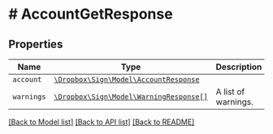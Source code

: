 # # AccountGetResponse



## Properties

Name | Type | Description | Notes
------------ | ------------- | ------------- | -------------
| `account` | [```\Dropbox\Sign\Model\AccountResponse```](AccountResponse.md) |    |  |
| `warnings` | [```\Dropbox\Sign\Model\WarningResponse[]```](WarningResponse.md) |  A list of warnings.  |  |

[[Back to Model list]](../../README.md#models) [[Back to API list]](../../README.md#endpoints) [[Back to README]](../../README.md)

